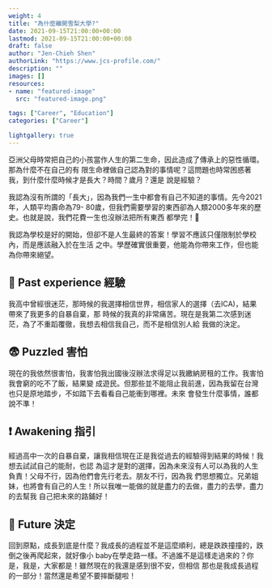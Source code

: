 ```yaml
---
weight: 4
title: "為什麼離開雪梨大學?"
date: 2021-09-15T21:00:00+00:00
lastmod: 2021-09-15T21:00:00+00:00
draft: false
author: "Jen-Chieh Shen"
authorLink: "https://www.jcs-profile.com/"
description: ""
images: []
resources:
- name: "featured-image"
  src: "featured-image.png"

tags: ["Career", "Education"]
categories: ["Career"]

lightgallery: true
---
```


亞洲父母時常把自己的小孩當作人生的第二生命，因此造成了傳承上的惡性循環。那為什麼不在自己的有
限生命裡做自己認為對的事情呢？這問題也時常困惑著我，到什麼什麼時候才是長大？時間？歲月？還是
說是經驗？

我認為沒有所謂的「長大」，因為我們一生中都會有自己不知道的事情。先今2021年，人類平均壽命為79-
80歲，但我們需要學習的東西卻為人類2000多年來的歷史。也就是說，我們花費一生也沒辦法把所有東西
都學完！🤔

<!-- more -->

我認為學校是好的開始，但卻不是人生最終的答案！學習不應該只僅限制於學校內，而是應該融入於在生活
之中。學歷確實很重要，他能為你帶來工作，但也能為你帶來絕望。

## 💬 Past experience 經驗

我高中曾經很迷茫，那時候的我選擇相信世界，相信家人的選擇（去ICA)，結果帶來了我更多的自暴自棄，那
時候的我真的非常痛苦。現在是我第二次感到迷茫，為了不重蹈覆徹，我想去相信我自己，而不是相信別人給
我做的決定。

## 😨 Puzzled 害怕

現在的我依然很害怕，我害怕我出國後沒辦法求得足以我繳納房租的工作。我害怕我會窮的吃不了飯，結果變
成遊民。但那些並不能阻止我前進，因為我留在台灣也只是原地踏步，不如踏下去看看自己能衝到哪裡。未來
會發生什麼事情，誰都說不準！

## ❗ Awakening 指引

經過高中一次的自暴自棄，讓我相信現在正是我從過去的經驗得到結果的時候！我想去試試自己的能耐，也認
為這才是對的選擇，因為未來沒有人可以為我的人生負責！父母不行，因為他們會先行老去。朋友不行，因為我
們思想獨立。兄弟姐妹，也將會有自己的人生！所以我唯一能做的就是盡力的去做，盡力的去學，盡力的去幫我
自己把未來的路鋪好！

## 💬 Future 決定

回到原點，成長到底是什麼？我成長的過程並不是這麼順利，總是跌跌撞撞的，跌倒之後再爬起來，就好像小
baby在學走路一樣。不過誰不是這樣走過來的？你是，我是，大家都是！雖然現在的我還是感到很不安，但相信
那也是我成長過程的一部分！當然還是希望不要摔斷腿啦！
